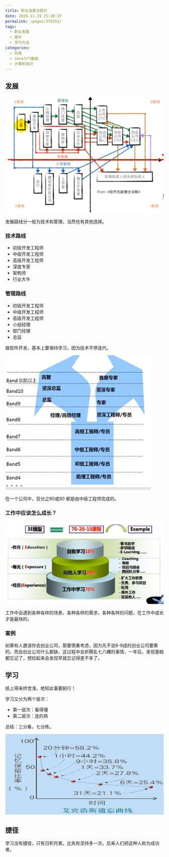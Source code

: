```yaml
---
title: 职业发展与提升
date: 2020-11-19 21:40:37
permalink: /pages/3f6352/
tags: 
  - 职业发展
  - 提升
  - 学习方法
categories: 
  - 后端
  - Java入门基础
  - 计算机常识
---
```


## 发展

![image-20201119214126612](https://raw.githubusercontent.com/SaulJWu/images/main/20201119214126.png)

发展路线分一般为技术和管理，当然也有其他选择。



### 技术路线

- 初级开发工程师
- 中级开发工程师
- 高级开发工程师
- 深度专家
- 架构师
- 行业大牛



### 管理路线

- 初级开发工程师
- 中级开发工程师
- 高级开发工程师
- 小组经理
- 部门经理
- 总监



做软件开发，基本上要保持学习，因为技术不停迭代。



![image-20201119214647733](https://raw.githubusercontent.com/SaulJWu/images/main/20201119214647.png)

在一个公司中，百分之80或90 都是由中级工程师完成的。



### 工作中应该怎么成长？



![image-20201119214820225](https://raw.githubusercontent.com/SaulJWu/images/main/20201119214820.png)

​		工作中会遇到各种各样的场景，各种各样的需求，各种各样的问题，在工作中成长才是最快的。



### 案例

如果有人邀请你去创业公司，那要慎重考虑，因为先不说8-9成的创业公司要黄的，而且创业公司什么都缺，这过程中会折腾乱七八糟的事情，一年后，发现基础都忘记了，想捡起来会发现早就忘记得差不多了。



## 学习

纸上得来终觉浅，绝知此事要躬行！

学习又分为两个层次：

- 第一层次：看得懂
- 第二层次：连的熟

总结：三分看，七分练。

![image-20201119220739011](https://raw.githubusercontent.com/SaulJWu/images/main/20201119220739.png)

## 捷径

学习没有捷径，只有日积月累。比失败坚持多一次，后来人们把这种人称为成功者。
